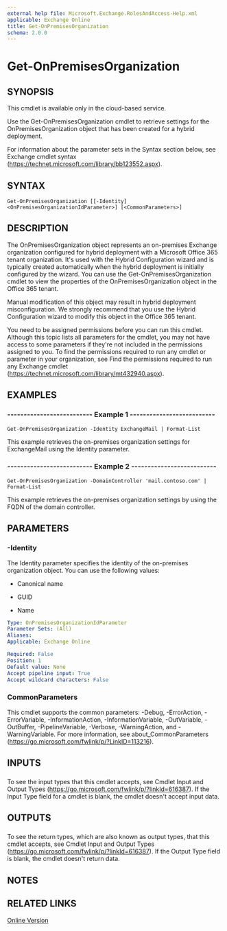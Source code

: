 ```yaml
---
external help file: Microsoft.Exchange.RolesAndAccess-Help.xml
applicable: Exchange Online
title: Get-OnPremisesOrganization
schema: 2.0.0
---
```


# Get-OnPremisesOrganization

## SYNOPSIS
This cmdlet is available only in the cloud-based service.

Use the Get-OnPremisesOrganization cmdlet to retrieve settings for the OnPremisesOrganization object that has been created for a hybrid deployment.

For information about the parameter sets in the Syntax section below, see Exchange cmdlet syntax (https://technet.microsoft.com/library/bb123552.aspx).

## SYNTAX

```
Get-OnPremisesOrganization [[-Identity] <OnPremisesOrganizationIdParameter>] [<CommonParameters>]
```

## DESCRIPTION
The OnPremisesOrganization object represents an on-premises Exchange organization configured for hybrid deployment with a Microsoft Office 365 tenant organization. It's used with the Hybrid Configuration wizard and is typically created automatically when the hybrid deployment is initially configured by the wizard. You can use the Get-OnPremisesOrganization cmdlet to view the properties of the OnPremisesOrganization object in the Office 365 tenant.

Manual modification of this object may result in hybrid deployment misconfiguration. We strongly recommend that you use the Hybrid Configuration wizard to modify this object in the Office 365 tenant.

You need to be assigned permissions before you can run this cmdlet. Although this topic lists all parameters for the cmdlet, you may not have access to some parameters if they're not included in the permissions assigned to you. To find the permissions required to run any cmdlet or parameter in your organization, see Find the permissions required to run any Exchange cmdlet (https://technet.microsoft.com/library/mt432940.aspx).

## EXAMPLES

### -------------------------- Example 1 --------------------------
```
Get-OnPremisesOrganization -Identity ExchangeMail | Format-List
```

This example retrieves the on-premises organization settings for ExchangeMail using the Identity parameter.

### -------------------------- Example 2 --------------------------
```
Get-OnPremisesOrganization -DomainController 'mail.contoso.com' | Format-List
```

This example retrieves the on-premises organization settings by using the FQDN of the domain controller.

## PARAMETERS

### -Identity
The Identity parameter specifies the identity of the on-premises organization object. You can use the following values:

- Canonical name

- GUID

- Name

```yaml
Type: OnPremisesOrganizationIdParameter
Parameter Sets: (All)
Aliases:
Applicable: Exchange Online

Required: False
Position: 1
Default value: None
Accept pipeline input: True
Accept wildcard characters: False
```

### CommonParameters
This cmdlet supports the common parameters: -Debug, -ErrorAction, -ErrorVariable, -InformationAction, -InformationVariable, -OutVariable, -OutBuffer, -PipelineVariable, -Verbose, -WarningAction, and -WarningVariable. For more information, see about_CommonParameters (https://go.microsoft.com/fwlink/p/?LinkID=113216).

## INPUTS

###  
To see the input types that this cmdlet accepts, see Cmdlet Input and Output Types (https://go.microsoft.com/fwlink/p/?linkId=616387). If the Input Type field for a cmdlet is blank, the cmdlet doesn't accept input data.

## OUTPUTS

###  
To see the return types, which are also known as output types, that this cmdlet accepts, see Cmdlet Input and Output Types (https://go.microsoft.com/fwlink/p/?linkId=616387). If the Output Type field is blank, the cmdlet doesn't return data.

## NOTES

## RELATED LINKS

[Online Version](https://technet.microsoft.com/library/c58eedcf-2b80-4022-971d-fce6365b6e75.aspx)
